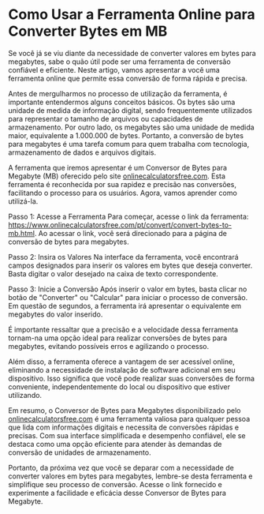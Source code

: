 Como Usar a Ferramenta Online para Converter Bytes em MB
========================================================

Se você já se viu diante da necessidade de converter valores em bytes para megabytes, sabe o quão útil pode ser uma ferramenta de conversão confiável e eficiente. Neste artigo, vamos apresentar a você uma ferramenta online que permite essa conversão de forma rápida e precisa.

Antes de mergulharmos no processo de utilização da ferramenta, é importante entendermos alguns conceitos básicos. Os bytes são uma unidade de medida de informação digital, sendo frequentemente utilizados para representar o tamanho de arquivos ou capacidades de armazenamento. Por outro lado, os megabytes são uma unidade de medida maior, equivalente a 1.000.000 de bytes. Portanto, a conversão de bytes para megabytes é uma tarefa comum para quem trabalha com tecnologia, armazenamento de dados e arquivos digitais.

A ferramenta que iremos apresentar é um Conversor de Bytes para Megabyte (MB) oferecido pelo site [onlinecalculatorsfree.com](http://onlinecalculatorsfree.com). Esta ferramenta é reconhecida por sua rapidez e precisão nas conversões, facilitando o processo para os usuários. Agora, vamos aprender como utilizá-la.

Passo 1: Acesse a Ferramenta Para começar, acesse o link da ferramenta: <https://www.onlinecalculatorsfree.com/pt/convert/convert-bytes-to-mb.html>. Ao acessar o link, você será direcionado para a página de conversão de bytes para megabytes.

Passo 2: Insira os Valores Na interface da ferramenta, você encontrará campos designados para inserir os valores em bytes que deseja converter. Basta digitar o valor desejado na caixa de texto correspondente.

Passo 3: Inicie a Conversão Após inserir o valor em bytes, basta clicar no botão de "Converter" ou "Calcular" para iniciar o processo de conversão. Em questão de segundos, a ferramenta irá apresentar o equivalente em megabytes do valor inserido.

É importante ressaltar que a precisão e a velocidade dessa ferramenta tornam-na uma opção ideal para realizar conversões de bytes para megabytes, evitando possíveis erros e agilizando o processo.

Além disso, a ferramenta oferece a vantagem de ser acessível online, eliminando a necessidade de instalação de software adicional em seu dispositivo. Isso significa que você pode realizar suas conversões de forma conveniente, independentemente do local ou dispositivo que estiver utilizando.

Em resumo, o Conversor de Bytes para Megabytes disponibilizado pelo [onlinecalculatorsfree.com](http://onlinecalculatorsfree.com) é uma ferramenta valiosa para qualquer pessoa que lida com informações digitais e necessita de conversões rápidas e precisas. Com sua interface simplificada e desempenho confiável, ele se destaca como uma opção eficiente para atender às demandas de conversão de unidades de armazenamento.

Portanto, da próxima vez que você se deparar com a necessidade de converter valores em bytes para megabytes, lembre-se desta ferramenta e simplifique seu processo de conversão. Acesse o link fornecido e experimente a facilidade e eficácia desse Conversor de Bytes para Megabyte.